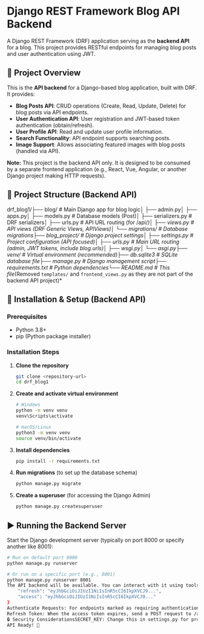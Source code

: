# Django REST Framework Blog API Backend

A Django REST Framework (DRF) application serving as the **backend API** for a blog. This project provides RESTful endpoints for managing blog posts and user authentication using JWT.

## 🚀 Project Overview

This is the **API backend** for a Django-based blog application, built with DRF. It provides:
- **Blog Posts API**: CRUD operations (Create, Read, Update, Delete) for blog posts via API endpoints.
- **User Authentication API**: User registration and JWT-based token authentication (obtain/refresh).
- **User Profile API**: Read and update user profile information.
- **Search Functionality**: API endpoint supports searching posts.
- **Image Support**: Allows associating featured images with blog posts (handled via API).

**Note:** This project is the backend API only. It is designed to be consumed by a separate frontend application (e.g., React, Vue, Angular, or another Django project making HTTP requests).

## 📁 Project Structure (Backend API)

drf_blog1/├── blog/                   # Main Django app for blog logic│   ├── admin.py│   ├── apps.py│   ├── models.py           # Database models (Post)│   ├── serializers.py      # DRF serializers│   ├── urls.py             # API URL routing (for /api/*)│   ├── views.py            # API views (DRF Generic Views, APIViews)│   └── migrations/         # Database migrations├── blog_project/           # Django project settings│   ├── settings.py         # Project configuration (API focused)│   ├── urls.py             # Main URL routing (admin, JWT tokens, include blog.urls)│   ├── wsgi.py│   └── asgi.py├── venv/                   # Virtual environment (recommended)├── db.sqlite3              # SQLite database file├── manage.py               # Django management script├── requirements.txt        # Python dependencies└── README.md               # This file*(Removed `templates/` and `frontend_views.py` as they are not part of the backend API project)*

## 🔧 Installation & Setup (Backend API)

### Prerequisites
- Python 3.8+
- pip (Python package installer)

### Installation Steps

1.  **Clone the repository**
    ```bash
    git clone <repository-url>
    cd drf_blog1
    ```

2.  **Create and activate virtual environment**
    ```bash
    # Windows
    python -m venv venv
    venv\Scripts\activate

    # macOS/Linux
    python3 -m venv venv
    source venv/bin/activate
    ```

3.  **Install dependencies**
    ```bash
    pip install -r requirements.txt
    ```

4.  **Run migrations** (to set up the database schema)
    ```bash
    python manage.py migrate
    ```

5.  **Create a superuser** (for accessing the Django Admin)
    ```bash
    python manage.py createsuperuser
    ```

## ▶️ Running the Backend Server

Start the Django development server (typically on port 8000 or specify another like 8001):
```bash
# Run on default port 8000
python manage.py runserver

# Or run on a specific port (e.g., 8001)
python manage.py runserver 8001
The API backend will be available. You can interact with it using tools like Postman, Insomnia, curl, or a separate frontend application.API Base: http://localhost:8001/api/ (if running on port 8001)Admin: http://localhost:8001/admin/Note: Visiting http://localhost:8001/ directly will likely show a "Page not found" error, as the root URL is typically not configured in an API-only setup.🌐 API EndpointsBase URL: http://localhost:8001/ (Assuming server runs on port 8001)EndpointMethodDescriptionAuthentication Required/admin/GET/POSTDjango Admin InterfaceStaff Login/api/token/POSTObtain JWT access/refresh tokenNone/api/token/refresh/POSTRefresh JWT access tokenNone (Requires Refresh Token)/api/posts/GETList published postsNone/api/posts/create/POSTCreate new postJWT Token/api/posts/{id}/GETGet specific post detailsNone/api/posts/{id}/update/PUT/PATCHUpdate specific postJWT Token (Author)/api/posts/{id}/delete/DELETEDelete specific postJWT Token (Author)/api/recent-posts/GETGet 5 most recent postsNone/api/auth/register/POSTRegister new userNone/api/auth/profile/GETGet current user's profileJWT Token/api/auth/profile/update/PUT/PATCHUpdate current user's profileJWT Token(Removed obsolete /auth/login/, /auth/logout/, /auth/test/)Query ParametersPosts List (/api/posts/):?search=keyword - Search in post title and content.🔐 Authentication (JWT)This API uses JSON Web Tokens (JWT) for authentication via djangorestframework-simplejwt.Obtain Tokens: Send a POST request to /api/token/ with username and password in the request body. The response will contain access and refresh tokens.JSON{
    "refresh": "eyJhbGciOiJIUzI1NiIsInR5cCI6IkpXVCJ9...",
    "access": "eyJhbGciOiJIUzI1NiIsInR5cCI6IkpXVCJ9..."
}
Authenticate Requests: For endpoints marked as requiring authentication, include the access token in the Authorization header with the Bearer scheme:Authorization: Bearer <your_access_token>
Refresh Token: When the access token expires, send a POST request to /api/token/refresh/ with the refresh token in the body ({"refresh": "<your_refresh_token>"}) to get a new access token.📦 Key DependenciesDjango: Web frameworkdjangorestframework: API frameworkdjangorestframework-simplejwt: JWT Authenticationdjango-cors-headers: CORS supportPillow: Image processing (if using ImageField)(Updated dependencies)🧪 TestingRun tests with:Bashpython manage.py test blog
🔒 Security ConsiderationsSECRET_KEY: Change this in settings.py for production.DEBUG: Set DEBUG = False in production.ALLOWED_HOSTS: Configure with your domain(s) in production.HTTPS: Use HTTPS in production.CORS: Configure CORS_ALLOWED_ORIGINS precisely for your frontend domain(s) in production.Database: Use a production-grade database (like PostgreSQL) instead of SQLite.🤝
API Ready! 🎉
